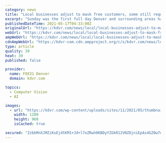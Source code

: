 ```yaml
---
category: news
title: "Local businesses adjust to mask free customers, some still require face covering"
excerpt: "Sunday was the first full day Denver and surrounding areas had mask requirements lifted for fully vaccinated people, allowing them to go mask free while inside public places."
publishedDateTime: 2021-05-17T04:33:00Z
originalUrl: "https://kdvr.com/news/local/local-businesses-adjust-to-mask-free-customers-some-still-require-face-covering/"
webUrl: "https://kdvr.com/news/local/local-businesses-adjust-to-mask-free-customers-some-still-require-face-covering/"
ampWebUrl: "https://kdvr.com/news/local/local-businesses-adjust-to-mask-free-customers-some-still-require-face-covering/amp/"
cdnAmpWebUrl: "https://kdvr-com.cdn.ampproject.org/c/s/kdvr.com/news/local/local-businesses-adjust-to-mask-free-customers-some-still-require-face-covering/amp/"
type: article
quality: 39
heat: 39
published: false

provider:
  name: FOX31 Denver
  domain: kdvr.com

topics:
  - Computer Vision
  - AI

images:
  - url: "https://kdvr.com/wp-content/uploads/sites/11/2021/05/thumbnail_Image.jpg?w=1280"
    width: 1280
    height: 960
    isCached: true

secured: "ZzbkMnXJMZiKoEjdtKM1+Jd+l7oZRwh0KBDyYZGkR12VNZDjniEpAs4GZ0w7de++XYBK6NVt7qosXB5gGCRcsmAg9XJcHhEMQwjcaVicEsmlpVVChvDzRvZ6rElcbS5c7sjIgUJ1SiAKUpN3F4HlQz6BQE41+zJQ0BTXU5n9c2U8h4Z4dH/3kzICr3NrUseP9uvR38OGoCD5TKcYMghPzUbS17GhoviMEeAg9h+ko/NlIT0CxuF3CGRmcMSfgjdBl+WZygLlmefCfo3R8zOVz3PX39niC4DbCqIZ0kfFsnTYYl+nhttZPwjaI9wE9K059p0jdavVynPzpZGOjDO4cYcWeWHhlUQScu3DhOi5yMc=;xftbHW3ZXMpVQsxrCb67zg=="
---
```


